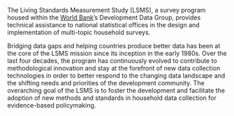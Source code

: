 The Living Standards Measurement Study (LSMS), a survey program housed within the [World Bank](https://www.worldbank.org/)’s Development Data Group, provides technical assistance to national statistical offices in the design and implementation of multi-topic household surveys. 

Bridging data gaps and helping countries produce better data has been at the core of the LSMS mission since its inception in the early 1980s. Over the last four decades, the program has continuously evolved to contribute to methodological innovation and stay at the forefront of new data collection technologies in order to better respond to the changing data landscape and the shifting needs and priorities of the development community. The overarching goal of the LSMS is to foster the development and facilitate the adoption of new methods and standards in household data collection for evidence-based policymaking.